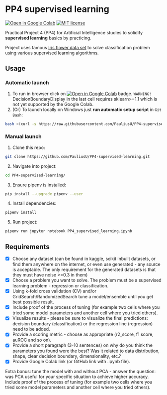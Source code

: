 # PP4 supervised learning

[![Open in Google Colab](https://colab.research.google.com/assets/colab-badge.svg)](https://colab.research.google.com/github/PauliusU/PP4-supervised-learning/blob/master/PP4_supervised_learning.ipynb)
[![MIT license](https://img.shields.io/badge/License-MIT-blue.svg)](https://github.com/PauliusU/PP4-supervised-learning/blob/master/LICENSE)

Practical Project 4 (PP4) for Artificial Intelligence studies to solidify **supervised learning** basics by practicing.

Project uses famous [Iris flower data set](https://en.wikipedia.org/wiki/Iris_flower_data_set) to solve classification problem using various supervised learning algorithms.

## Usage

### Automatic launch

1. To run in browser click on [![Open in Google Colab](https://colab.research.google.com/assets/colab-badge.svg)](https://colab.research.google.com/github/PauliusU/PP4-supervised-learning/blob/master/PP4_supervised_learning.ipynb) badge. `WARNING!` DecisionBoundaryDisplay in the last cell requires sklearn>=1.1 which is not yet supported by the Google Colab.
2. (Or) To launch locally on Windows just **run automatic setup script** in `Git Bash`:

```bash
bash <(curl -s https://raw.githubusercontent.com/PauliusU/PP4-supervised-learning/master/setup.sh)
```

### Manual launch

1. Clone this repo:

```bash
git clone https://github.com/PauliusU/PP4-supervised-learning.git
```

2. Navigate into project:

```bash
cd PP4-supervised-learning/
```

3. Ensure pipenv is installed:

```bash
pip install --upgrade pipenv --user
```

4. Install dependencies:

```bash
pipenv install
```

5. Run project:

```bash
pipenv run jupyter notebook PP4_supervised_learning.ipynb
```

## Requirements

- [X] Choose any dataset (can be found in kaggle, scikit inbuilt datasets, or find them anywhere on the internet, or even use generated - any source is acceptable. The only requirement for the generated datasets is that they must have noise >=0.3 in them)
- [X] Choose a problem you want to solve. The problem must be a supervised learning problem - regression or classification.
- [X] Using k-fold cross validation (CV) and/or GridSearch/RandomizedSearch tune a model/ensemble until you get best possible result.
- [X] Include proof of the process of tuning (for example two cells where you tried some model parameters and another cell where you tried others).
- [X] Visualize results - please be sure to visualize the final predictions: decision boundary (classification) or the regression line (regression) need to be added.
- [X] Provide a scoring metric - choose as appropriate (r2_score, f1 score, auROC and so on).
- [X] Provide a short paragraph (3-10 sentences) on why do you think the parameters you found were the best? Was it related to data distribution, shape, clear decision boundary, dimensionality, etc.?
- [X] Provide Google Colab link (or GitHub link with .ipynb file).

Extra bonus: tune the model with and without PCA - answer the question: was PCA useful for your specific situation to achieve higher accuracy. Include proof of the process of tuning (for example two cells where you tried some model parameters and another cell where you tried others).
